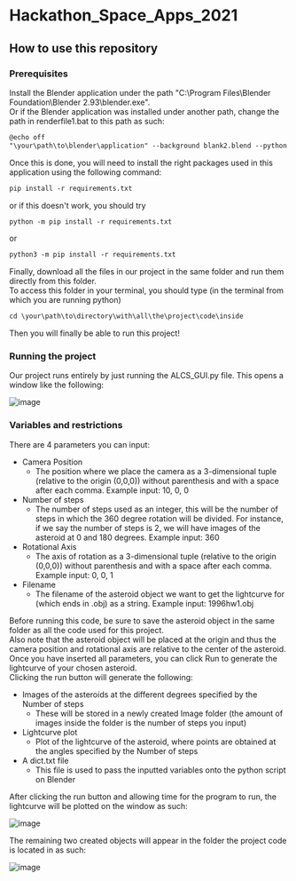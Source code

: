 # Hackathon_Space_Apps_2021

## How to use this repository

### Prerequisites
Install the Blender application under the path "C:\Program Files\Blender Foundation\Blender 2.93\blender.exe".
<br>
Or if the Blender application was installed under another path, change the path in renderfile1.bat to this path as such:
``` txt
@echo off
"\your\path\to\blender\application" --background blank2.blend --python "BlenderAsteroid2.py" 
```
Once this is done, you will need to install the right packages used in this application using the following command: 

``` txt
pip install -r requirements.txt
```
or if this doesn't work, you should try 
``` txt
python -m pip install -r requirements.txt
```
or 
``` txt
python3 -m pip install -r requirements.txt
```

Finally, download all the files in our project in the same folder and run them directly from this folder. 
<br> 
To access this folder in your terminal, you should type (in the terminal from which you are running python)
``` txt
cd \your\path\to\directory\with\all\the\project\code\inside
```
Then you will finally be able to run this project!

### Running the project

Our project runs entirely by just running the ALCS_GUI.py file.
This opens a window like the following: 

![image](https://user-images.githubusercontent.com/90444327/135748240-e270f0b2-a323-4148-9fb4-e649ed668eb5.png)

 
### Variables and restrictions

There are 4 parameters you can input:
* Camera Position 
  * The position where we place the camera as a 3-dimensional tuple (relative to the origin (0,0,0)) without parenthesis and with a space after each comma. Example input: 10, 0, 0 
* Number of steps
  * The number of steps used as an integer, this will be the number of steps in which the 360 degree rotation will be divided. For instance, if we say the number of steps is 2, we will have images of the asteroid at 0 and 180 degrees. Example input: 360
* Rotational Axis
  * The axis of rotation as a 3-dimensional tuple (relative to the origin (0,0,0)) without parenthesis and with a space after each comma. Example input: 0, 0, 1
* Filename 
  * The filename of the asteroid object we want to get the lightcurve for (which ends in .obj) as a string. Example input: 1996hw1.obj

Before running this code, be sure to save the asteroid object in the same folder as all the code used for this project.
<br>
Also note that the asteroid object will be placed at the origin and thus the camera position and rotational axis are relative to the center of the asteroid.
<br>
Once you have inserted all parameters, you can click Run to generate the lightcurve of your chosen asteroid.
<br>
Clicking the run button will generate the following:
* Images of the asteroids at the different degrees specified by the Number of steps
  * These will be stored in a newly created Image folder (the amount of images inside the folder is the number of steps you input)
* Lightcurve plot
  * Plot of the lightcurve of the asteroid, where points are obtained at the angles specified by the Number of steps
* A dict.txt file 
  * This file is used to pass the inputted variables onto the python script on Blender

After clicking the run button and allowing time for the program to run, the lightcurve will be plotted on the window as such:

![image](https://user-images.githubusercontent.com/90444327/135749124-7cc960b4-68de-4020-9ef8-3f4982628d0b.png)

The remaining two created objects will appear in the folder the project code is located in as such:

![image](https://user-images.githubusercontent.com/90444327/135749221-505622e5-6ff8-455c-bae7-1f6628cc9b20.png)



